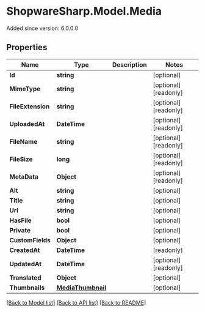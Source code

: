 # ShopwareSharp.Model.Media
Added since version: 6.0.0.0

## Properties

Name | Type | Description | Notes
------------ | ------------- | ------------- | -------------
**Id** | **string** |  | [optional] 
**MimeType** | **string** |  | [optional] [readonly] 
**FileExtension** | **string** |  | [optional] [readonly] 
**UploadedAt** | **DateTime** |  | [optional] [readonly] 
**FileName** | **string** |  | [optional] [readonly] 
**FileSize** | **long** |  | [optional] [readonly] 
**MetaData** | **Object** |  | [optional] [readonly] 
**Alt** | **string** |  | [optional] 
**Title** | **string** |  | [optional] 
**Url** | **string** |  | [optional] 
**HasFile** | **bool** |  | [optional] 
**Private** | **bool** |  | [optional] 
**CustomFields** | **Object** |  | [optional] 
**CreatedAt** | **DateTime** |  | [readonly] 
**UpdatedAt** | **DateTime** |  | [optional] [readonly] 
**Translated** | **Object** |  | [optional] 
**Thumbnails** | [**MediaThumbnail**](MediaThumbnail.md) |  | [optional] 

[[Back to Model list]](../README.md#documentation-for-models) [[Back to API list]](../README.md#documentation-for-api-endpoints) [[Back to README]](../README.md)

